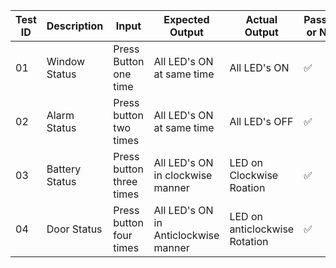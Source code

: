 | Test ID | Description | Input | Expected Output | Actual Output |  Passed or Not|
| ----    | ---------   | ------| -------         | -------       | --------  |
|   01     |  Window Status  |  Press Button one time | All LED's ON at same time |  All LED's ON | ✅ |
|   02     |  Alarm Status | Press button two times | All LED's ON at same time |  All LED's OFF | ✅ |
|   03     | Battery Status | Press button three times | All LED's ON in clockwise manner | LED on Clockwise Roation | ✅ | 
|   04     | Door Status  | Press button four times | All LED's ON in Anticlockwise manner | LED on anticlockwise Rotation | ✅ |
  
